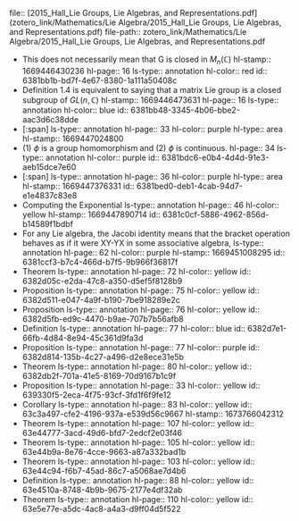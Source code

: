 file:: [2015_Hall_Lie Groups, Lie Algebras, and Representations.pdf](zotero_link/Mathematics/Lie Algebra/2015_Hall_Lie Groups, Lie Algebras, and Representations.pdf)
file-path:: zotero_link/Mathematics/Lie Algebra/2015_Hall_Lie Groups, Lie Algebras, and Representations.pdf

- This does not necessarily mean that G is closed in $M_n(\mathbb C)$
  hl-stamp:: 1669446430236
  hl-page:: 16
  ls-type:: annotation
  hl-color:: red
  id:: 6381bb1b-bd7f-4e67-8380-1a111a50408c
- Definition 1.4 is equivalent to saying that a matrix Lie group is a closed subgroup of $GL(n,\mathbb C)$
  hl-stamp:: 1669446473631
  hl-page:: 16
  ls-type:: annotation
  hl-color:: blue
  id:: 6381bb48-3345-4b06-bbe2-aac3d6c38dde
- [:span]
  ls-type:: annotation
  hl-page:: 33
  hl-color:: purple
  hl-type:: area
  hl-stamp:: 1669447024800
- (1) $\phi$ is a group homomorphism and (2) $\phi$ is continuous.
  hl-page:: 34
  ls-type:: annotation
  hl-color:: purple
  id:: 6381bdc6-e0b4-4d4d-91e3-aeb15dce7e60
- [:span]
  ls-type:: annotation
  hl-page:: 36
  hl-color:: purple
  hl-type:: area
  hl-stamp:: 1669447376331
  id:: 6381bed0-deb1-4cab-94d7-e1e4837c83e8
- Computing the Exponential
  ls-type:: annotation
  hl-page:: 46
  hl-color:: yellow
  hl-stamp:: 1669447890714
  id:: 6381c0cf-5886-4962-856d-b14589f1bdbf
- For any Lie algebra, the Jacobi identity means that the bracket operation behaves as if it were XY-YX in some associative algebra,
  ls-type:: annotation
  hl-page:: 62
  hl-color:: purple
  hl-stamp:: 1669451008295
  id:: 6381ccf3-b7c4-466d-b7f5-9b966f36817f
- Theorem 
  ls-type:: annotation
  hl-page:: 72
  hl-color:: yellow
  id:: 6382d05c-e2da-47c8-a350-d5ef5f8128b9
- Proposition
  ls-type:: annotation
  hl-page:: 75
  hl-color:: yellow
  id:: 6382d511-e047-4a9f-b190-7be918289e2c
- Proposition
  ls-type:: annotation
  hl-page:: 76
  hl-color:: yellow
  id:: 6382d5fb-ed9c-4470-b9ae-707b7b56afb8
- Definition
  ls-type:: annotation
  hl-page:: 77
  hl-color:: blue
  id:: 6382d7e1-66fb-4d84-8e94-45c361d9fa3d
- Proposition
  ls-type:: annotation
  hl-page:: 77
  hl-color:: purple
  id:: 6382d814-135b-4c27-a496-d2e8ece31e5b
- Theorem 
  ls-type:: annotation
  hl-page:: 80
  hl-color:: yellow
  id:: 6382db2f-701a-41e5-8169-70d9167b1c9f
- Proposition
  ls-type:: annotation
  hl-page:: 33
  hl-color:: yellow
  id:: 639330f5-2eca-4f75-93cf-3fd1f6f9fe12
- Corollary
  ls-type:: annotation
  hl-page:: 83
  hl-color:: yellow
  id:: 63c3a497-cfe2-4196-937a-e539d56c9667
  hl-stamp:: 1673766042312
- Theorem
  ls-type:: annotation
  hl-page:: 107
  hl-color:: yellow
  id:: 63e44777-3acd-49d6-bfd7-2edcf2e03f46
- Theorem
  ls-type:: annotation
  hl-page:: 105
  hl-color:: yellow
  id:: 63e44b9a-8e76-4cce-9663-a87a332bad1b
- Theorem
  ls-type:: annotation
  hl-page:: 103
  hl-color:: yellow
  id:: 63e44c94-f6b7-45ad-86c7-a5068ae7d4b6
- Definition
  ls-type:: annotation
  hl-page:: 88
  hl-color:: yellow
  id:: 63e4510a-8748-4b9b-9675-2177e4df32ab
- Theorem
  ls-type:: annotation
  hl-page:: 110
  hl-color:: yellow
  id:: 63e5e77e-a5dc-4ac8-a4a3-d9ff04d5f522